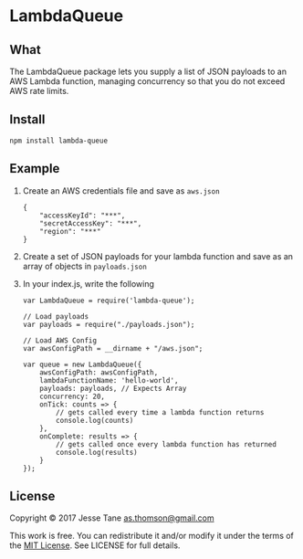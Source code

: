 LambdaQueue
===

## What
The LambdaQueue package lets you supply a list of JSON payloads to an AWS Lambda function, managing concurrency so that you do not exceed AWS rate limits.

## Install
`npm install lambda-queue`

## Example

1. Create an AWS credentials file and save as ```aws.json```
	```
	{ 
	    "accessKeyId": "***", 
	    "secretAccessKey": "***",
	    "region": "***" 
	}
	```
2. Create a set of JSON payloads for your lambda function and save as an array of objects in ```payloads.json```

3. In your index.js, write the following

	```
	var LambdaQueue = require('lambda-queue');

	// Load payloads
	var payloads = require("./payloads.json");

	// Load AWS Config
	var awsConfigPath = __dirname + "/aws.json";

	var queue = new LambdaQueue({
		awsConfigPath: awsConfigPath,
		lambdaFunctionName: 'hello-world',
		payloads: payloads, // Expects Array
		concurrency: 20, 
		onTick: counts => {
			// gets called every time a lambda function returns
			console.log(counts)
		},
		onComplete: results => {
			// gets called once every lambda function has returned
			console.log(results)
		}
	});

	```

## License
Copyright © 2017 Jesse Tane <as.thomson@gmail.com>

This work is free. You can redistribute it and/or modify it under the
terms of the [MIT License](https://opensource.org/licenses/MIT).
See LICENSE for full details.